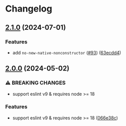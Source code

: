 # Changelog

## [2.1.0](https://github.com/aladdin-add/eslint-plugin/compare/eslint-plugin-autofix-v2.0.0...eslint-plugin-autofix-v2.1.0) (2024-07-01)


### Features

* add `no-new-native-nonconstructor` ([#93](https://github.com/aladdin-add/eslint-plugin/issues/93)) ([63ecdd4](https://github.com/aladdin-add/eslint-plugin/commit/63ecdd487312f8ceb98625d47328562d18c20d8b))

## [2.0.0](https://github.com/aladdin-add/eslint-plugin/compare/eslint-plugin-autofix-v1.1.0...eslint-plugin-autofix-v2.0.0) (2024-05-02)


### ⚠ BREAKING CHANGES

* support eslint v9 & requires node >= 18

### Features

* support eslint v9 & requires node &gt;= 18 ([066e38c](https://github.com/aladdin-add/eslint-plugin/commit/066e38c866771b25fa3f09df69c71d603390e20e))
